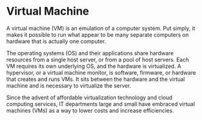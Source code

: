 # Virtual Machine

A virtual machine (VM) is an emulation of a computer system. Put simply, it makes it possible to run what appear to be many separate computers on hardware that is actually one computer.

The operating systems (OS) and their applications share hardware resources from a single host server, or from a pool of host servers. Each VM requires its own underlying OS, and the hardware is virtualized. A hypervisor, or a virtual machine monitor, is software, firmware, or hardware that creates and runs VMs. It sits between the hardware and the virtual machine and is necessary to virtualize the server.

Since the advent of affordable virtualization technology and cloud computing services, IT departments large and small have embraced virtual machines (VMs) as a way to lower costs and increase efficiencies.
